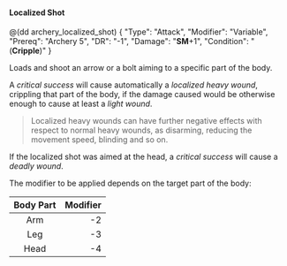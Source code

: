 #### Localized Shot

@(dd archery_localized_shot)
{ 
	"Type": "Attack",
	"Modifier": "Variable",
	"Prereq": "Archery 5",
	"DR": "-1",
	"Damage": "__SM__+1",
	"Condition": "(__Cripple__)"
}

Loads and shoot an arrow or a bolt aiming to a specific part of the body.

A _critical success_ will cause automatically
a _localized heavy wound_, crippling that part of the body,
if the damage caused would be otherwise enough to cause at least
a _light wound_.

> Localized heavy wounds can have further negative effects with respect to
normal heavy wounds, as disarming, reducing the movement speed, blinding
and so on.

If the localized shot was aimed at the head, a _critical success_ will cause
a _deadly wound_.

The modifier to be applied depends on the target part of the body:

| Body Part | Modifier |
|:---------:|---------:|
| Arm       | -2       |
| Leg       | -3       |
| Head      | -4       |
